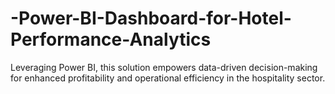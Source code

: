 # -Power-BI-Dashboard-for-Hotel-Performance-Analytics
Leveraging Power BI, this solution empowers data-driven decision-making for enhanced profitability and operational efficiency in the hospitality sector.
